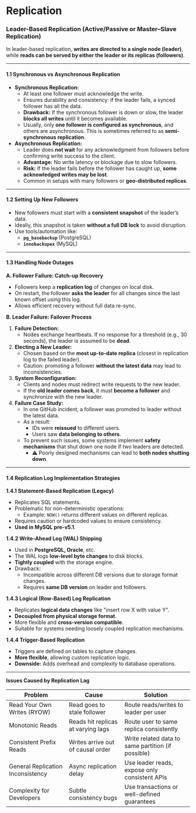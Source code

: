 # Replication

### Leader-Based Replication (Active/Passive or Master–Slave Replication)

In leader-based replication, **writes are directed to a single node (leader)**, while **reads can be served by either the leader or its replicas (followers)**.

***

#### 1.1 Synchronous vs Asynchronous Replication

* **Synchronous Replication:**
  * At least one follower must acknowledge the write.
  * Ensures durability and consistency: if the leader fails, a synced follower has all the data.
  * **Drawback:** If the synchronous follower is down or slow, the leader **blocks all writes** until it becomes available.
  * Usually, only **one follower is configured as synchronous**, and others are asynchronous. This is sometimes referred to as **semi-synchronous replication**.
* **Asynchronous Replication:**
  * Leader does **not wait** for any acknowledgment from followers before confirming write success to the client.
  * **Advantage:** No write latency or blockage due to slow followers.
  * **Risk:** If the leader fails before the follower has caught up, **some acknowledged writes may be lost**.
  * Common in setups with many followers or **geo-distributed replicas**.

***

#### 1.2 Setting Up New Followers

* New followers must start with a **consistent snapshot** of the leader’s data.
* Ideally, this snapshot is taken **without a full DB lock** to avoid disruption.
* Use tools/automation like:
  * **`pg_basebackup`** (PostgreSQL)
  * **`innobackupex`** (MySQL)

***

#### 1.3 Handling Node Outages

**A. Follower Failure: Catch-up Recovery**

* Followers keep a **replication log** of changes on local disk.
* On restart, the follower **asks the leader** for all changes since the last known offset using this log.
* Allows efficient recovery without full data re-sync.

**B. Leader Failure: Failover Process**

1. **Failure Detection:**
   * Nodes exchange heartbeats. If no response for a threshold (e.g., 30 seconds), the leader is assumed to be **dead**.
2. **Electing a New Leader:**
   * Chosen based on the **most up-to-date replica** (closest in replication log to the failed leader).
   * Caution: promoting a follower **without the latest data** may lead to inconsistencies.
3. **System Reconfiguration:**
   * Clients and nodes must redirect write requests to the new leader.
   * If the **old leader comes back**, it must **become a follower** and synchronize with the new leader.
4. **Failure Case Study:**
   * In one GitHub incident, a follower was promoted to leader without the latest data.
   * As a result:
     * IDs were **reissued** to different users.
     * Users saw **data belonging to others**.
   * To prevent such issues, some systems implement **safety mechanisms** that shut down one node if two leaders are detected.
     * ⚠️ Poorly designed mechanisms can lead to **both nodes shutting down**.

***

#### 1.4 Replication Log Implementation Strategies

**1.4.1 Statement-Based Replication (Legacy)**

* Replicates SQL statements.
* Problematic for non-deterministic operations:
  * Example: `NOW()` returns different values on different replicas.
* Requires caution or hardcoded values to ensure consistency.
* **Used in MySQL pre-v5.1**.

**1.4.2 Write-Ahead Log (WAL) Shipping**

* Used in **PostgreSQL, Oracle**, etc.
* The WAL logs **low-level byte changes** to disk blocks.
* **Tightly coupled** with the storage engine.
* Drawback:
  * Incompatible across different DB versions due to storage format changes.
  * Requires **same DB version** on leader and followers.

**1.4.3 Logical (Row-Based) Log Replication**

* Replicates **logical data changes** like "insert row X with value Y".
* **Decoupled from physical storage format**.
* More flexible and **cross-version compatible**.
* Suitable for systems needing loosely coupled replication mechanisms.

**1.4.4 Trigger-Based Replication**

* Triggers are defined on tables to capture changes.
* **More flexible**, allowing custom replication logic.
* **Downside:** Adds overhead and complexity to database operations.

***



**Issues Caused by Replication Lag**

| Problem                           | Cause                              | Solution                                           |
| --------------------------------- | ---------------------------------- | -------------------------------------------------- |
| Read Your Own Writes (RYOW)       | Read goes to stale follower        | Route reads/writes to leader per user              |
| Monotonic Reads                   | Reads hit replicas at varying lags | Route user to same replica consistently            |
| Consistent Prefix Reads           | Writes arrive out of causal order  | Write related data to same partition (if possible) |
| General Replication Inconsistency | Async replication delay            | Use leader reads, expose only consistent APIs      |
| Complexity for Developers         | Subtle consistency bugs            | Use transactions or well-defined guarantees        |
